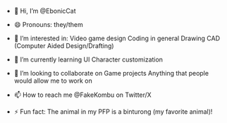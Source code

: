 - 👋 Hi, I’m @EbonicCat
- 😄 Pronouns: they/them
  
- 👀 I’m interested in:
  Video game design
  Coding in general
  Drawing
  CAD (Computer Aided Design/Drafting)
  
- 🌱 I’m currently learning
  UI
  Character customization
  
- 💞️ I’m looking to collaborate on
  Game projects
  Anything that people would allow me to work on
  
- 📫 How to reach me
  @FakeKombu on Twitter/X
  
- ⚡ Fun fact: The animal in my PFP is a binturong (my favorite animal)!

<!---
EbonicCat/EbonicCat is a ✨ special ✨ repository because its `README.md` (this file) appears on your GitHub profile.
You can click the Preview link to take a look at your changes.
--->
